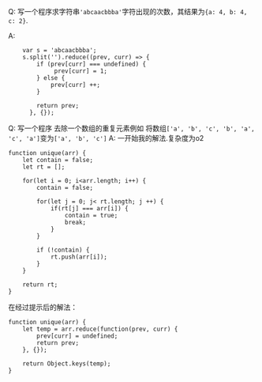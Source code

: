 Q: 
写一个程序求字符串`'abcaacbbba'`字符出现的次数，其结果为`{a: 4, b: 4, c: 2}`.

A: 
```
    var s = 'abcaacbbba';
    s.split('').reduce((prev, curr) => {
        if (prev[curr] === undefined) {
             prev[curr] = 1;
        } else {
            prev[curr] ++;
        }
          
        return prev;
      }, {});
```

Q:
写一个程序 去除一个数组的重复元素例如 将数组`['a', 'b', 'c', 'b', 'a', 'c', 'a']`变为`['a', 'b', 'c']`
A:
一开始我的解法.复杂度为o2
```
function unique(arr) {
    let contain = false;
    let rt = [];

    for(let i = 0; i<arr.length; i++) {
        contain = false;

        for(let j = 0; j< rt.length; j ++) {
            if(rt[j] === arr[i]) {
                contain = true;
                break;
            }
        }

        if (!contain) {
            rt.push(arr[i]);
        }
    }

    return rt;
}
``` 
在经过提示后的解法：
```
function unique(arr) {
    let temp = arr.reduce(function(prev, curr) {
        prev[curr] = undefined;
        return prev;
    }, {});

    return Object.keys(temp);
}
```

